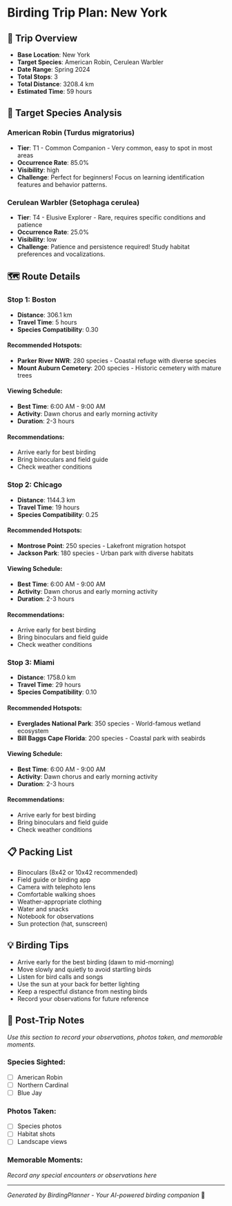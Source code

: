 # Birding Trip Plan: New York

## 🦅 Trip Overview
- **Base Location**: New York
- **Target Species**: American Robin, Cerulean Warbler
- **Date Range**: Spring 2024
- **Total Stops**: 3
- **Total Distance**: 3208.4 km
- **Estimated Time**: 59 hours

## 🎯 Target Species Analysis

### American Robin (Turdus migratorius)
- **Tier**: T1 - Common Companion - Very common, easy to spot in most areas
- **Occurrence Rate**: 85.0%
- **Visibility**: high
- **Challenge**: Perfect for beginners! Focus on learning identification features and behavior patterns.

### Cerulean Warbler (Setophaga cerulea)
- **Tier**: T4 - Elusive Explorer - Rare, requires specific conditions and patience
- **Occurrence Rate**: 25.0%
- **Visibility**: low
- **Challenge**: Patience and persistence required! Study habitat preferences and vocalizations.

## 🗺️ Route Details

### Stop 1: Boston
- **Distance**: 306.1 km
- **Travel Time**: 5 hours
- **Species Compatibility**: 0.30

#### Recommended Hotspots:
- **Parker River NWR**: 280 species - Coastal refuge with diverse species
- **Mount Auburn Cemetery**: 200 species - Historic cemetery with mature trees

#### Viewing Schedule:
- **Best Time**: 6:00 AM - 9:00 AM
- **Activity**: Dawn chorus and early morning activity
- **Duration**: 2-3 hours

#### Recommendations:
- Arrive early for best birding
- Bring binoculars and field guide
- Check weather conditions

### Stop 2: Chicago
- **Distance**: 1144.3 km
- **Travel Time**: 19 hours
- **Species Compatibility**: 0.25

#### Recommended Hotspots:
- **Montrose Point**: 250 species - Lakefront migration hotspot
- **Jackson Park**: 180 species - Urban park with diverse habitats

#### Viewing Schedule:
- **Best Time**: 6:00 AM - 9:00 AM
- **Activity**: Dawn chorus and early morning activity
- **Duration**: 2-3 hours

#### Recommendations:
- Arrive early for best birding
- Bring binoculars and field guide
- Check weather conditions

### Stop 3: Miami
- **Distance**: 1758.0 km
- **Travel Time**: 29 hours
- **Species Compatibility**: 0.10

#### Recommended Hotspots:
- **Everglades National Park**: 350 species - World-famous wetland ecosystem
- **Bill Baggs Cape Florida**: 200 species - Coastal park with seabirds

#### Viewing Schedule:
- **Best Time**: 6:00 AM - 9:00 AM
- **Activity**: Dawn chorus and early morning activity
- **Duration**: 2-3 hours

#### Recommendations:
- Arrive early for best birding
- Bring binoculars and field guide
- Check weather conditions

## 📋 Packing List
- Binoculars (8x42 or 10x42 recommended)
- Field guide or birding app
- Camera with telephoto lens
- Comfortable walking shoes
- Weather-appropriate clothing
- Water and snacks
- Notebook for observations
- Sun protection (hat, sunscreen)

## 💡 Birding Tips
- Arrive early for the best birding (dawn to mid-morning)
- Move slowly and quietly to avoid startling birds
- Listen for bird calls and songs
- Use the sun at your back for better lighting
- Keep a respectful distance from nesting birds
- Record your observations for future reference

## 📝 Post-Trip Notes
*Use this section to record your observations, photos taken, and memorable moments.*

### Species Sighted:
- [ ] American Robin
- [ ] Northern Cardinal
- [ ] Blue Jay

### Photos Taken:
- [ ] Species photos
- [ ] Habitat shots
- [ ] Landscape views

### Memorable Moments:
*Record any special encounters or observations here*

---
*Generated by BirdingPlanner - Your AI-powered birding companion* 🦅
